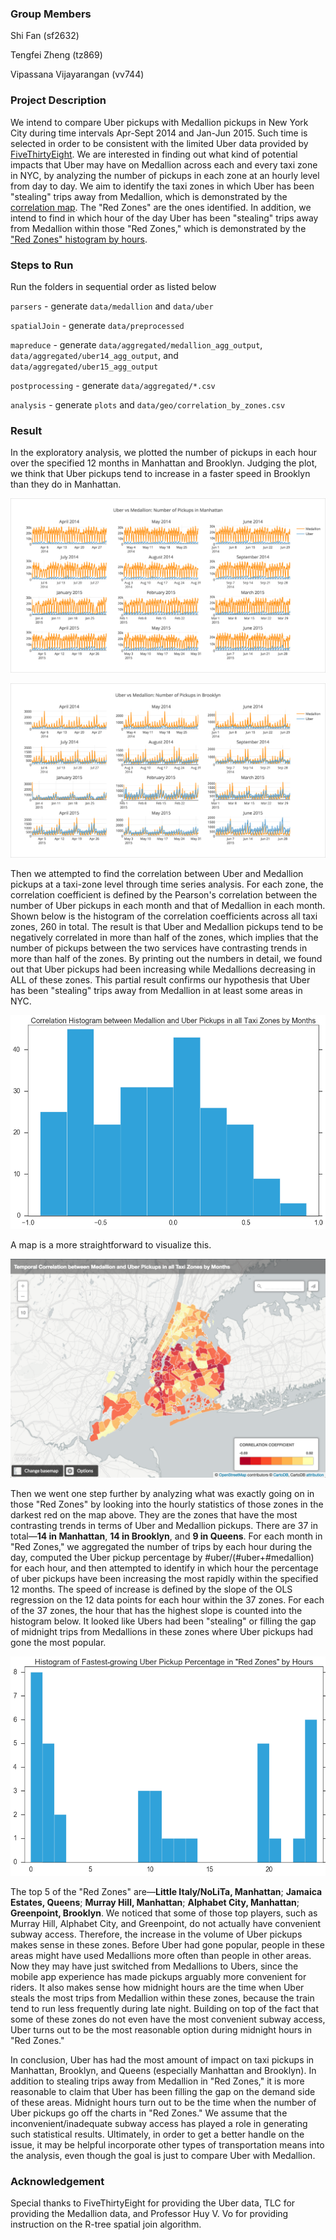 ### Group Members
            
Shi Fan (sf2632)
       
Tengfei Zheng (tz869)

Vipassana Vijayarangan (vv744)

### Project Description

We intend to compare Uber pickups with Medallion pickups in New York City during time intervals Apr-Sept 2014 and Jan-Jun 2015. Such time is selected in order to be consistent with the limited Uber data provided by [FiveThirtyEight](https://github.com/fivethirtyeight/uber-tlc-foil-response). We are interested in finding out what kind of potential impacts that Uber may have on Medallion across each and every taxi zone in NYC, by analyzing the number of pickups in each zone at an hourly level from day to day. We aim to identify the taxi zones in which Uber has been "stealing" trips away from Medallion, which is demonstrated by the [correlation map](https://raw.githubusercontent.com/vipassana/UberTaxi/master/plots/correlation_map.png). The "Red Zones" are the ones identified. In addition, we intend to find in which hour of the day Uber has been "stealing" trips away from Medallion within those "Red Zones," which is demonstrated by the ["Red Zones" histogram by hours](https://raw.githubusercontent.com/vipassana/UberTaxi/master/plots/redzone_histogram_hour.png).

### Steps to Run

Run the folders in sequential order as listed below

`parsers` - generate `data/medallion` and `data/uber`

`spatialJoin` - generate `data/preprocessed`

`mapreduce` - generate `data/aggregated/medallion_agg_output`, `data/aggregated/uber14_agg_output`, and `data/aggregated/uber15_agg_output`

`postprocessing` - generate `data/aggregated/*.csv`

`analysis` - generate `plots` and `data/geo/correlation_by_zones.csv`

### Result

In the exploratory analysis, we plotted the number of pickups in each hour over the specified 12 months in Manhattan and Brooklyn. Judging the plot, we think that Uber pickups tend to increase in a faster speed in Brooklyn than they do in Manhattan.

![Alt text](plots/Pickups_in_Manhattan.png)

![Alt text](plots/Pickups_in_Brooklyn.png)

Then we attempted to find the correlation between Uber and Medallion pickups at a taxi-zone level through time series analysis. For each zone, the correlation coefficient is defined by the Pearson's correlation between the number of Uber pickups in each month and that of Medallion in each month. Shown below is the histogram of the correlation coefficients across all taxi zones, 260 in total. The result is that Uber and Medallion pickups tend to be negatively correlated in more than half of the  zones, which implies that the number of pickups between the two services have contrasting trends in more than half of the zones. By printing out the numbers in detail, we found out that Uber pickups had been increasing while Medallions decreasing in ALL of these zones. This partial result confirms our hypothesis that Uber has been "stealing" trips away from Medallion in at least some areas in NYC.

![Alt text](plots/correlation_histogram.png)

A map is a more straightforward to visualize this.

![Alt text](plots/correlation_map.png)

Then we went one step further by analyzing what was exactly going on in those "Red Zones" by looking into the hourly statistics of those zones in the darkest red on the map above. They are the zones that have the most contrasting trends in terms of Uber and Medallion pickups. There are 37 in total—**14 in Manhattan**, **14 in Brooklyn**, and **9 in Queens**. For each month in "Red Zones," we aggregated the number of trips by each hour during the day, computed the Uber pickup percentage by #uber/(#uber+#medallion) for each hour, and then attempted to identify in which hour the percentage of uber pickups have been increasing the most rapidly within the specified 12 months. The speed of increase is defined by the slope of the OLS regression on the 12 data points for each hour within the 37 zones. For each of the 37 zones, the hour that has the highest slope is counted into the histogram below. It looked like Ubers had been "stealing" or filling the gap of midnight trips from Medallions in these zones where Uber pickups had gone the most popular.

![Alt text](plots/redzone_histogram_hour.png)

The top 5 of the "Red Zones" are—**Little Italy/NoLiTa, Manhattan**; **Jamaica Estates, Queens**; **Murray Hill, Manhattan**; **Alphabet City, Manhattan**; **Greenpoint, Brooklyn**. We noticed that some of those top players, such as Murray Hill, Alphabet City, and Greenpoint, do not actually have convenient subway access. Therefore, the increase in the volume of Uber pickups makes sense in these zones. Before Uber had gone popular, people in these areas might have used Medallions more often than people in other areas. Now they may have just switched from Medallions to Ubers, since the mobile app experience has made pickups arguably more convenient for riders. It also makes sense how midnight hours are the time when Uber steals the most trips from Medallion within these zones, because the train tend to run less frequently during late night. Building on top of the fact that some of these zones do not even have the most convenient subway access, Uber turns out to be the most reasonable option during midnight hours in "Red Zones."

In conclusion, Uber has had the most amount of impact on taxi pickups in Manhattan, Brooklyn, and Queens (especially Manhattan and Brooklyn). In addition to stealing trips away from Medallion in "Red Zones," it is more reasonable to claim that Uber has been filling the gap on the demand side of these areas. Midnight hours turn out to be the time when the number of Uber pickups go off the charts in "Red Zones." We assume that the inconvenient/inadequate subway access has played a role in generating such statistical results. Ultimately, in order to get a better handle on the issue, it may be helpful incorporate other types of transportation means into the analysis, even though the goal is just to compare Uber with Medallion.

### Acknowledgement

Special thanks to FiveThirtyEight for providing the Uber data, TLC for providing the Medallion data, and Professor Huy V. Vo for providing instruction on the R-tree spatial join algorithm.